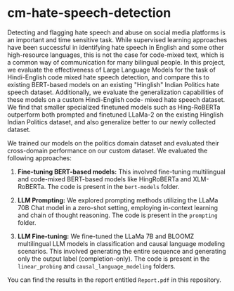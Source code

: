 # cm-hate-speech-detection

Detecting and flagging hate speech and abuse on social media platforms is an
important and time sensitive task. While supervised learning approaches have
been successful in identifying hate speech in English and some other high-resource
languages, this is not the case for code-mixed text, which is a common way
of communication for many bilingual people. In this project, we evaluate the
effectiveness of Large Language Models for the task of Hindi-English code mixed
hate speech detection, and compare this to existing BERT-based models on an
existing "Hinglish" Indian Politics hate speech dataset. Additionally, we evaluate
the generalization capabilities of these models on a custom Hindi-English code-
mixed hate speech dataset. We find that smaller specialized finetuned models such
as Hing-RoBERTa outperform both prompted and finetuned LLaMa-2 on the
existing Hinglish Indian Politics dataset, and also generalize better to our newly
collected dataset.

We trained our models on the politics domain dataset and evaluated their cross-domain performance on our custom dataset. We evaluated the following approaches:

1. **Fine-tuning BERT-based models:** This involved fine-tuning multilingual and code-mixed BERT-based models like HingRoBERTa and XLM-RoBERTa. The code is present in the `bert-models` folder.

2. **LLM Prompting:** We explored prompting methods utilizing the LLaMa 70B Chat model in a zero-shot setting, employing in-context learning and chain of thought reasoning. The code is present in the `prompting` folder.

3. **LLM Fine-tuning:** We fine-tuned the LLaMa 7B and BLOOMZ multilingual LLM models in classification and causal language modeling scenarios. This involved generating the entire sequence and generating only the output label (completion-only). The code is present in the `linear_probing` and `causal_language_modeling` folders.

You can find the results in the report entitled `Report.pdf` in this repository.
